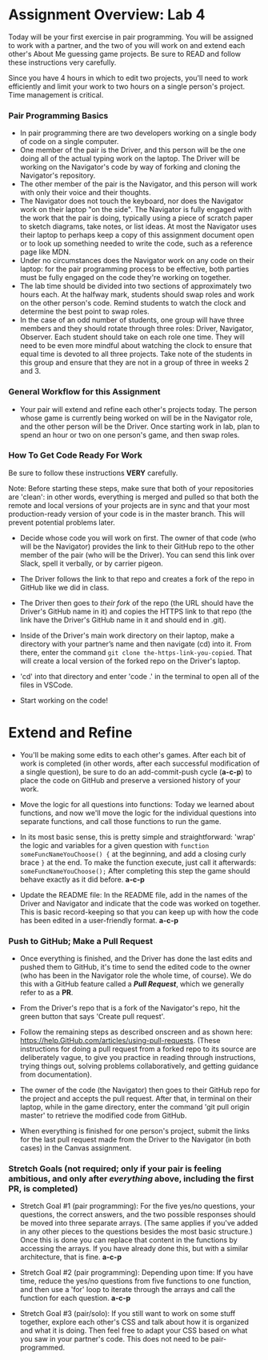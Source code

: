 # Assignment Overview: Lab 4

Today will be your first exercise in pair programming. You will be assigned to work with a partner, and the two of you will work on and extend each other's About Me guessing game projects. Be sure to READ and follow these instructions very carefully.

Since you have 4 hours in which to edit two projects, you'll need to work efficiently and limit your work to two hours on a single person's project. Time management is critical.

### Pair Programming Basics

* In pair programming there are two developers working on a single body of code on a single computer.
* One member of the pair is the Driver, and this person will be the one doing all of the actual typing work on the laptop. The Driver will be working on the Navigator's code by way of forking and cloning the Navigator's repository.
* The other member of the pair is the Navigator, and this person will work with only their voice and their thoughts.
* The Navigator does not touch the keyboard, nor does the Navigator work on their laptop "on the side". The Navigator is fully engaged with the work that the pair is doing, typically using a piece of scratch paper to sketch diagrams, take notes, or list ideas. At most the Navigator uses their laptop to perhaps keep a copy of this assignment document open or to look up something needed to write the code, such as a reference page like MDN.
* Under no circumstances does the Navigator work on any code on their laptop: for the pair programming process to be effective, both parties must be fully engaged on the code they're working on together.
* The lab time should be divided into two sections of approximately two hours each. At the halfway mark, students should swap roles and work on the other person's code. Remind students to watch the clock and determine the best point to swap roles.
* In the case of an odd number of students, one group will have three members and they should rotate through three roles: Driver, Navigator, Observer. Each student should take on each role one time. They will need to be even more mindful about watching the clock to ensure that equal time is devoted to all three projects. Take note of the students in this group and ensure that they are not in a group of three in weeks 2 and 3.

### General Workflow for this Assignment

- Your pair will extend and refine each other's projects today. The person whose game is currently being worked on will be in the Navigator role, and the other person will be the Driver. Once starting work in lab, plan to spend an hour or two on one person's game, and then swap roles.

### How To Get Code Ready For Work

Be sure to follow these instructions **VERY** carefully.

Note: Before starting these steps, make sure that both of your repositories are 'clean': in other words, everything is merged and pulled so that both the remote and local versions of your projects are in sync and that your most production-ready version of your code is in the master branch. This will prevent potential problems later.

- Decide whose code you will work on first. The owner of that code (who will be the Navigator) provides the link to their GitHub repo to the other member of the pair (who will be the Driver). You can send this link over Slack, spell it verbally, or by carrier pigeon.

- The Driver follows the link to that repo and creates a fork of the repo in GitHub like we did in class.

- The Driver then goes to *their fork* of the repo (the URL should have the Driver's GitHub name in it) and copies the HTTPS link to that repo (the link have the Driver's GitHub name in it and should end in .git).

- Inside of the Driver's main work directory on their laptop, make a directory with your partner’s name and then navigate (cd) into it. From there, enter the command `git clone the-https-link-you-copied`. That will create a local version of the forked repo on the Driver's laptop.

- 'cd' into that directory and enter 'code .' in the terminal to open all of the files in VSCode.

- Start working on the code!

# Extend and Refine

- You'll be making some edits to each other's games. After each bit of work is completed (in other words, after each successful modification of a single question), be sure to do an add-commit-push cycle (**a-c-p**) to place the code on GitHub and preserve a versioned history of your work.

- Move the logic for all questions into functions: Today we learned about functions, and now we'll move the logic for the individual questions into separate functions, and call those functions to run the game.

- In its most basic sense, this is pretty simple and straightforward: 'wrap' the logic and variables for a given question with `function someFuncNameYouChoose() {` at the beginning, and add a closing curly brace `}` at the end. To make the function execute, just call it afterwards: `someFuncNameYouChoose();` After completing this step the game should behave exactly as it did before. **a-c-p**

- Update the README file: In the README file, add in the names of the Driver and Navigator and indicate that the code was worked on together. This is basic record-keeping so that you can keep up with how the code has been edited in a user-friendly format. **a-c-p**

### Push to GitHub; Make a Pull Request

- Once everything is finished, and the Driver has done the last edits and pushed them to GitHub, it's time to send the edited code to the owner (who has been in the Navigator role the whole time, of course). We do this with a GitHub feature called a ***Pull Request***, which we generally refer to as a **PR**.

- From the Driver's repo that is a fork of the Navigator's repo, hit the green button that says 'Create pull request'.

- Follow the remaining steps as described onscreen and as shown here: https://help.GitHub.com/articles/using-pull-requests. (These instructions for doing a pull request from a forked repo to its source are deliberately vague, to give you practice in reading through instructions, trying things out, solving problems collaboratively, and getting guidance from documentation).

- The owner of the code (the Navigator) then goes to their GitHub repo for the project and accepts the pull request. After that, in terminal on their laptop, while in the game directory, enter the command 'git pull origin master' to retrieve the modified code from GitHub.

- When everything is finished for one person's project, submit the links for the last pull request made from the Driver to the Navigator (in both cases) in the Canvas assignment.

### Stretch Goals (not required; only if your pair is feeling ambitious, and only after *everything* above, including the first PR, is completed)

- Stretch Goal #1 (pair programming): For the five yes/no questions, your questions, the correct answers, and the two possible responses should be moved into three separate arrays. (The same applies if you've added in any other pieces to the questions besides the most basic structure.) Once this is done you can replace that content in the functions by accessing the arrays. If you have already done this, but with a similar architecture, that is fine. **a-c-p**

- Stretch Goal #2 (pair programming): Depending upon time: If you have time, reduce the yes/no questions from five functions to one function, and then use a 'for' loop to iterate through the arrays and call the function for each question.  **a-c-p**

- Stretch Goal #3 (pair/solo): If you still want to work on some stuff together, explore each other's CSS and talk about how it is organized and what it is doing. Then feel free to adapt your CSS based on what you saw in your partner's code. This does not need to be pair-programmed.